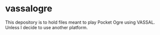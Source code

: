 # vassalogre
This depository is to hold files meant to play Pocket Ogre using VASSAL.  Unless I decide to use another platform.

